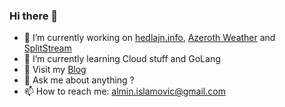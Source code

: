 ### Hi there 👋

<!--
**alminisl/alminisl** is a ✨ _special_ ✨ repository because its `README.md` (this file) appears on your GitHub profile.

Here are some ideas to get you started:

- 🤔 I’m looking for help with ...
-->
- 🔭 I’m currently working on [hedlajn.info](https://www.hedlajn.info/), [Azeroth Weather](https://www.azerothweather.com/) and [SplitStream](https://splitstream.net/)
- 🌱 I’m currently learning Cloud stuff and GoLang 
- 📃 Visit my [Blog](https://blog.almin.dev)
- 💬 Ask me about anything ?
- 📫 How to reach me: almin.islamovic@gmail.com

